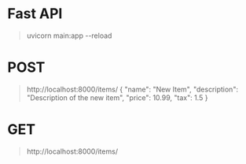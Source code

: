 # Fast API

> uvicorn main:app --reload

# POST

> http://localhost:8000/items/
> {
> "name": "New Item",
> "description": "Description of the new item",
> "price": 10.99,
> "tax": 1.5
> }

# GET

> http://localhost:8000/items/
